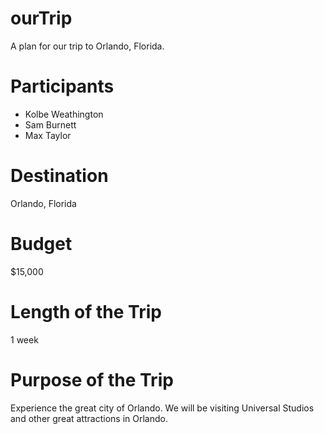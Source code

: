 # ourTrip
A plan for our trip to Orlando, Florida.

# Participants
* Kolbe Weathington
* Sam Burnett
* Max Taylor

# Destination
Orlando, Florida

# Budget
$15,000

# Length of the Trip
1 week 

# Purpose of the Trip
Experience the great city of Orlando. We will be visiting Universal Studios and other great attractions in Orlando.
